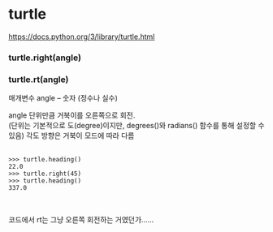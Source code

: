 turtle
===

https://docs.python.org/3/library/turtle.html
<br>
### turtle.right(angle)
### turtle.rt(angle)
매개변수
angle – 숫자 (정수나 실수)

angle 단위만큼 거북이를 오른쪽으로 회전.  
(단위는 기본적으로 도(degree)이지만, degrees()와 radians() 함수를 통해 설정할 수 있음) 각도 방향은 거북이 모드에 따라 다름  
<br>

```
>>> turtle.heading()
22.0
>>> turtle.right(45)
>>> turtle.heading()
337.0
```
<br>

코드에서 rt는 그냥 오른쪽 회전하는 거였던가......  
